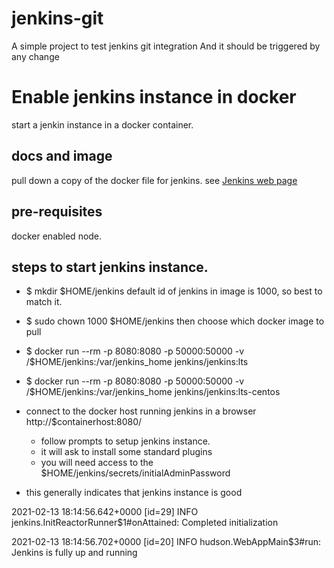 # jenkins-git

A simple project to test jenkins git integration
And it should be triggered by any change

# Enable jenkins instance in docker

start a jenkin instance in a docker container.


## docs and image
pull down a copy of the docker file for jenkins.
see [Jenkins web page](https://hub.docker.com/r/jenkins/jenkins)

## pre-requisites
docker enabled node.

## steps to start jenkins instance.

* $ mkdir $HOME/jenkins
default id of jenkins in image is 1000, so best to match it.
* $ sudo chown 1000 $HOME/jenkins
then choose which docker image to pull
* $ docker run --rm -p 8080:8080 -p 50000:50000 -v /$HOME/jenkins:/var/jenkins_home jenkins/jenkins:lts
* $ docker run --rm -p 8080:8080 -p 50000:50000 -v /$HOME/jenkins:/var/jenkins_home jenkins/jenkins:lts-centos

* connect to the docker host running jenkins in a browser
http://$containerhost:8080/
	* follow prompts to setup jenkins instance. 
	* it will ask to install some standard plugins
	* you will need access to the $HOME/jenkins/secrets/initialAdminPassword

* this generally indicates that jenkins instance is good 

2021-02-13 18:14:56.642+0000 [id=29]	INFO	jenkins.InitReactorRunner$1#onAttained: Completed initialization

2021-02-13 18:14:56.702+0000 [id=20]	INFO	hudson.WebAppMain$3#run: Jenkins is fully up and running
